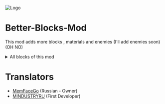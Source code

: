 ![Logo](sprites/BBM_logo1.png)

# Better-Blocks-Mod
This mod adds more blocks , materials and enemies (I'll add enemies soon) (OH NO)

<details> 
  <summary>All blocks of this mod</summary>
   
   Conveyors
![alt text](sprites/All_Blocks/Conveyors.png "Conveyors") 

   Drill
![alt text](sprites/All_Blocks/Drill.png "Drill") 

   Energy
![alt text](sprites/All_Blocks/Energy.png "Energy") 

   Factories
![alt text](sprites/All_Blocks/Factories.png "Factories") 

   Proector&Storage
![alt text](sprites/All_Blocks/Proector&Storage.png "Proector&Storage") 

   Reconstructor
![alt text](sprites/All_Blocks/Reconstructor.png "Reconstructor") 

   Turrets
![alt text](sprites/All_Blocks/Turrets.png "Turrets") 

   Walls
![alt text](sprites/All_Blocks/Walls.png "Walls") 
</details>


# Translators
- [MemFaceGo](https://github.com/MemFaceGo) (Russian - Owner)
- [MINDUSTRYRU](https://github.com/MINDUSTRYRU) (First Developer)

